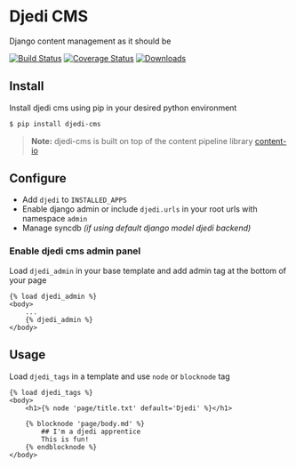 # Djedi CMS

Django content management as it should be

[![Build Status](https://travis-ci.org/5monkeys/djedi-cms.png?branch=master)](https://travis-ci.org/5monkeys/djedi-cms)
[![Coverage Status](https://coveralls.io/repos/5monkeys/djedi-cms/badge.png?branch=master)](https://coveralls.io/r/5monkeys/djedi-cms?branch=master)
[![Downloads](https://pypip.in/v/djedi-cms/badge.png)](https://crate.io/package/djedi-cms)

## Install

Install djedi cms using pip in your desired python environment

```sh
$ pip install djedi-cms
```
> **Note:** djedi-cms is built on top of the content pipeline library [content-io][]


## Configure
* Add `djedi` to `INSTALLED_APPS`
* Enable django admin or include `djedi.urls` in your root urls with namespace `admin`
* Manage syncdb *(if using default django model djedi backend)*


### Enable djedi cms admin panel

Load `djedi_admin` in your base template and add admin tag at the bottom of your page
```django
{% load djedi_admin %}
<body>
    ...
    {% djedi_admin %}
</body>
```


## Usage

Load `djedi_tags` in a template and use `node` or `blocknode` tag

```django
{% load djedi_tags %}
<body>
    <h1>{% node 'page/title.txt' default='Djedi' %}</h1>

    {% blocknode 'page/body.md' %}
        ## I'm a djedi apprentice
        This is fun!
    {% endblocknode %}
</body>
```

[content-io]: https://github.com/5monkeys/content-io/
